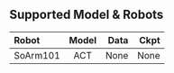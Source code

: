

## Supported Model & Robots


| Robot | Model | Data | Ckpt |
|:-------|:--------:|-------:| -------:|
| SoArm101 | ACT | None | None |
